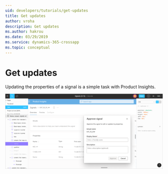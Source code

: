 ```yaml
---
uid: developers/tutorials/get-updates
title: Get updates
author: vroha
description: Get updates
ms.author: hakrou
ms.date: 03/29/2019
ms.service: dynamics-365-crossapp
ms.topic: conceptual
---
```


# Get updates

Updating the properties of a signal is a simple task with Product Insights.

![Getting an update](updates.png)

